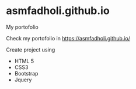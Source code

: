 # asmfadholi.github.io
My portofolio

Check my portofolio in https://asmfadholi.github.io/

Create project using

- HTML 5
- CSS3
- Bootstrap
- Jquery
